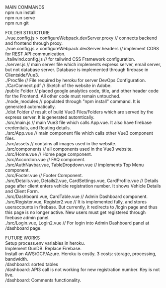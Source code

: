 MAIN COMMANDS  
npm run install  
npm run serve  
npm run git  
  
  
FOLDER STRUCTURE  
./vue.config.js > configureWebpack.devServer.proxy // connects backend and frontend through proxy.  
./vue.config.js > configureWebpack.devServer.headers // implement CORS for REST API communication.  
./tailwind.config.js // for tailwind CSS Framework configuration.  
./server.js // main server file which implements express server, email server, but not database server. Database is implemented through firebase in Clientside/Vue3.  
./Procfile // File required by heroku for server DevOps Configuration.  
./CarConnect.pdf // Sketch of the website in Adobe.  
/public Folder // placed google analytics code, title, and other header code for the Frontend. All other code must remain untouched.  
./node_modules // populated through "npm install" command. It is generated automatically.  
./dist Folder // result of build Vue3 Files/Folders which are served by the express server. It is generated automtically.  
./src/main.js // main Vue3 file which calls App.vue. It also have firebase credentials, and Routing details.  
./src/App.vue // main component file which calls other Vue3 component files.  
./src/assets // contains all images used in the website.  
./src/components // all components used in the Vue3 website.  
./src/Home.vue // Home page component.  
./src/Accordion.vue // FAQ component.  
./src/AuthNavbar.vue, TableDropdown.vue // implements Top Menu component.  
./src/Footer.vue // Footer Component.  
./src/Details.vue, Details2.vue, CardSettings.vue, CardProfile.vue // Details page after client enters vehicle registration number. It shows Vehicle Details and Client Form.   
./src/Dashboard.vue, CardTable.vue // Admin Dashboard component.  
./src/Register.vue, Register2.vue // It is implemented fully, and stores useraccounts in firebase. But currently, it redirects to /login page and thus this page is no longer active. New users must get registered through firebase admin panel.  
./src/Login.vue, Login2.vue // For login into Admin Dashboard panel at /dashboard page.  
  
  
FUTURE WORKS   
Setup process.env variables in heroku.  
Implement GunDB. Replace Firebase.   
Install on AWS/GCP/Azure. Heroku is costly. 3 costs: storage, processing, bandwidth.   
/dashboard: sorted tables    
/dashboard: API3 call is not working for new registration number. Key is not live.   
/dashboard: Comments functionality.     